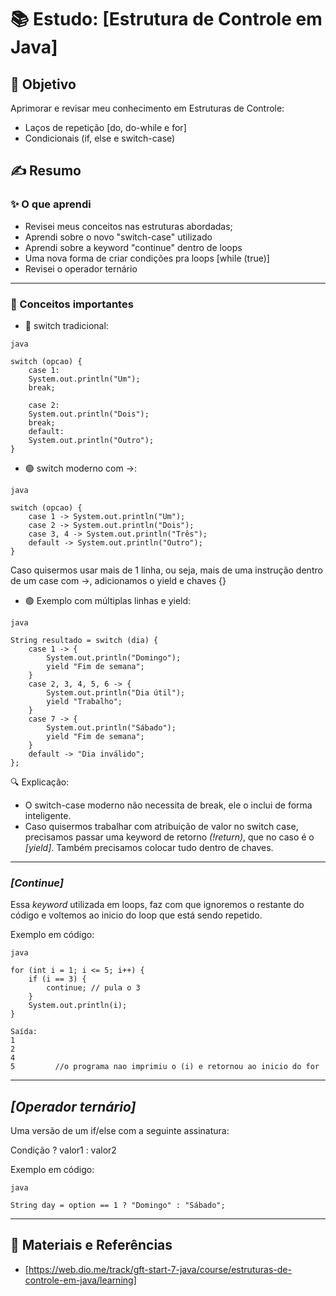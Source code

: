 # 📚 Estudo: [Estrutura de Controle em Java]

## 🎯 Objetivo
Aprimorar e revisar meu conhecimento em Estruturas de Controle:
- Laços de repetição [do, do-while e for]
- Condicionais (if, else e switch-case)

## ✍️ Resumo

### ✨ O que aprendi

- Revisei meus conceitos nas estruturas abordadas;
- Aprendi sobre o novo "switch-case" utilizado
- Aprendi sobre a keyword "continue" dentro de loops
- Uma nova forma de criar condições pra loops [while (true)]
- Revisei o operador ternário

---

### 🧠 Conceitos importantes

- 🔴 switch tradicional:

```
java

switch (opcao) {
	case 1: 
	System.out.println("Um");
	break;

	case 2:
	System.out.println("Dois");
	break;
    default:
	System.out.println("Outro");
}

```

- 🟢 switch moderno com ->:

```
java

switch (opcao) {
	case 1 -> System.out.println("Um");
	case 2 -> System.out.println("Dois");
	case 3, 4 -> System.out.println("Três");
	default -> System.out.println("Outro");
}

```

Caso quisermos usar mais de 1 linha, ou seja, mais de uma instrução dentro de um case com ->, adicionamos o yield e chaves {}

- 🟢 Exemplo com múltiplas linhas e yield:


```
java

String resultado = switch (dia) {
    case 1 -> {
        System.out.println("Domingo");
        yield "Fim de semana";
    }
    case 2, 3, 4, 5, 6 -> {
        System.out.println("Dia útil");
        yield "Trabalho";
    }
    case 7 -> {
        System.out.println("Sábado");
        yield "Fim de semana";
    }
    default -> "Dia inválido";
};
```
🔍 Explicação:

- O switch-case moderno não necessita de break, ele o inclui de forma inteligente.
- Caso quisermos trabalhar com atribuição de valor no switch case, precisamos passar uma keyword de retorno *(!return)*, que no caso é o *[yield]*. Também precisamos colocar tudo dentro de chaves.

---


### *[Continue]*
Essa *keyword* utilizada em loops, faz com que ignoremos o restante do código e voltemos ao inicio do loop que está sendo repetido.

Exemplo em código:


```
java

for (int i = 1; i <= 5; i++) {
    if (i == 3) {
        continue; // pula o 3
    }
    System.out.println(i);
}

Saída:
1
2
4
5         //o programa nao imprimiu o (i) e retornou ao inicio do for

```

---

## *[Operador ternário]*
Uma versão de um if/else com a seguinte assinatura:

Condição ? valor1 : valor2

Exemplo em código:


```
java

String day = option == 1 ? "Domingo" : "Sábado";
```

---



## 🚀 Materiais e Referências
- [https://web.dio.me/track/gft-start-7-java/course/estruturas-de-controle-em-java/learning]


